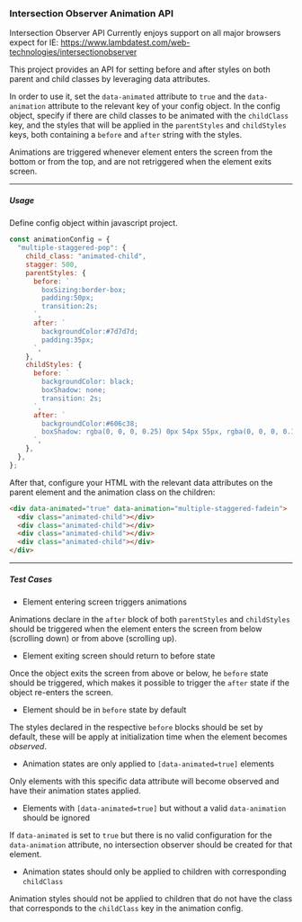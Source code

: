 ### Intersection Observer Animation API

Intersection Observer API Currently enjoys support on all major browsers expect for IE:
https://www.lambdatest.com/web-technologies/intersectionobserver

This project provides an API for setting before and after styles on both
parent and child classes by leveraging data attributes.

In order to use it, set the `data-animated` attribute to `true` and the
`data-animation` attribute to the relevant key of your config object.
In the config object, specify if there are child classes to be animated
with the `childClass` key, and the styles that will be applied in the
`parentStyles` and `childStyles` keys, both containing a `before` and `after`
string with the styles.

Animations are triggered whenever element enters the screen from the bottom or
from the top, and are not retriggered when the element exits screen.

---

##### Usage

Define config object within javascript project.

```js
const animationConfig = {
  "multiple-staggered-pop": {
    child_class: "animated-child",
    stagger: 500,
    parentStyles: {
      before: `
        boxSizing:border-box;
        padding:50px;
        transition:2s;
      `,
      after: `
        backgroundColor:#7d7d7d;
        padding:35px;
      `,
    },
    childStyles: {
      before: `
        backgroundColor: black;
        boxShadow: none;
        transition: 2s;
      `,
      after: `
        backgroundColor:#606c38;
        boxShadow: rgba(0, 0, 0, 0.25) 0px 54px 55px, rgba(0, 0, 0, 0.12) 0px -12px 30px, rgba(0, 0, 0, 0.12) 0px 4px 6px, rgba(0, 0, 0, 0.17) 0px 12px 13px, rgba(0, 0, 0, 0.09) 0px -3px 5px;
      `,
    },
  },
};
```

After that, configure your HTML with the relevant data attributes on the parent element
and the animation class on the children:

```html
<div data-animated="true" data-animation="multiple-staggered-fadein">
  <div class="animated-child"></div>
  <div class="animated-child"></div>
  <div class="animated-child"></div>
  <div class="animated-child"></div>
</div>
```
---

##### Test Cases

- Element entering screen triggers animations

Animations declare in the `after` block of both `parentStyles` and `childStyles`
should be triggered when the element enters the screen from below (scrolling down) or
from above (scrolling up).

- Element exiting screen should return to before state

Once the object exits the screen from above or below, he `before` state should be triggered,
which makes it possible to trigger the `after` state if the object re-enters the screen.

- Element should be in `before` state by default

The styles declared in the respective `before` blocks should be set by default, these will
be apply at initialization time when the element becomes *observed*.

- Animation states are only applied to `[data-animated=true]` elements

Only elements with this specific data attribute will become observed and have their animation
states applied.

- Elements with `[data-animated=true]` but without a valid `data-animation` should be ignored

If `data-animated` is set to `true` but there is no valid configuration for the `data-animation`
attribute, no intersection observer should be created for that element.

- Animation states should only be applied to children with corresponding `childClass`

Animation styles should not be applied to children that do not have the class that
corresponds to the `childClass` key in the animation config.


